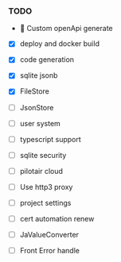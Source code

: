 ### TODO

- 🚧 Custom openApi generate
- [x] deploy and docker build
- [x] code generation
- [x] sqlite jsonb
- [x] FileStore
- [ ] JsonStore
- [ ] user system
- [ ] typescript support
- [ ] sqlite security
- [ ] pilotair cloud
- [ ] Use http3 proxy
- [ ] project settings
- [ ] cert automation renew
- [ ] JaValueConverter
- [ ] Front Error handle

